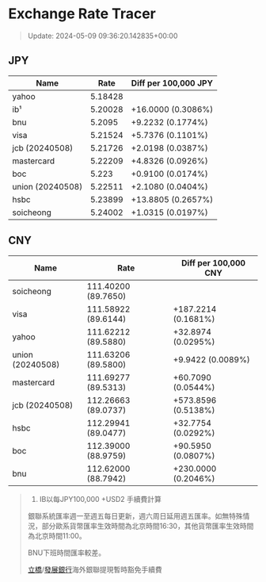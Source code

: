 # Exchange Rate Tracer

> Update: 2024-05-09 09:36:20.142835+00:00

## JPY

| Name             |    Rate | Diff per 100,000 JPY   |
|------------------|---------|------------------------|
| yahoo            | 5.18428 |                        |
| ib¹              | 5.20028 | +16.0000 (0.3086%)     |
| bnu              | 5.2095  | +9.2232 (0.1774%)      |
| visa             | 5.21524 | +5.7376 (0.1101%)      |
| jcb (20240508)   | 5.21726 | +2.0198 (0.0387%)      |
| mastercard       | 5.22209 | +4.8326 (0.0926%)      |
| boc              | 5.223   | +0.9100 (0.0174%)      |
| union (20240508) | 5.22511 | +2.1080 (0.0404%)      |
| hsbc             | 5.23899 | +13.8805 (0.2657%)     |
| soicheong        | 5.24002 | +1.0315 (0.0197%)      |

## CNY

| Name             | Rate                | Diff per 100,000 CNY   |
|------------------|---------------------|------------------------|
| soicheong        | 111.40200	(89.7650) |                        |
| visa             | 111.58922	(89.6144) | +187.2214 (0.1681%)    |
| yahoo            | 111.62212	(89.5880) | +32.8974 (0.0295%)     |
| union (20240508) | 111.63206	(89.5800) | +9.9422 (0.0089%)      |
| mastercard       | 111.69277	(89.5313) | +60.7090 (0.0544%)     |
| jcb (20240508)   | 112.26663	(89.0737) | +573.8596 (0.5138%)    |
| hsbc             | 112.29941	(89.0477) | +32.7754 (0.0292%)     |
| boc              | 112.39000	(88.9759) | +90.5950 (0.0807%)     |
| bnu              | 112.62000	(88.7942) | +230.0000 (0.2046%)    |


> 1. IB以每JPY100,000 +USD2 手續費計算
>
> 銀聯系統匯率週一至週五每日更新，週六周日延用週五匯率。如無特殊情況，部分歐系貨幣匯率生效時間為北京時間16:30，其他貨幣匯率生效時間為北京時間11:00。
>
> BNU下班時間匯率較差。
>
> [立橋](https://www.wlbank.com.mo/uploads/ueditor/file/20181211/1544536513900230.pdf)/[發展銀行](https://www.mdb.com.mo/Service_Charges_20230728.pdf)海外銀聯提現暫時豁免手續費

